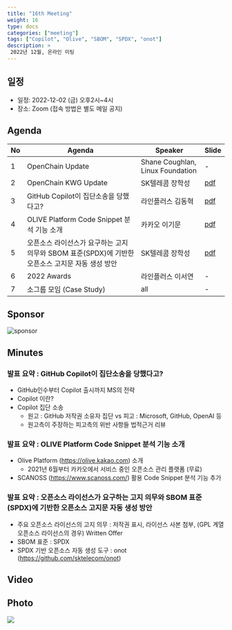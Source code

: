 ```yaml
---
title: "16th Meeting"
weight: 16
type: docs
categories: ["meeting"]
tags: ["Copilot", "Olive", "SBOM", "SPDX", "onot"]
description: >
 2022년 12월, 온라인 미팅
---
```


## 일정

* 일정: 2022-12-02 (금) 오후2시~4시
* 장소: Zoom (접속 방법은 별도 메일 공지)

## Agenda
| No | Agenda           | Speaker | Slide |
|----|-----------------|------|------|
| 1  | OpenChain Update  | 	Shane Coughlan, Linux Foundation | - |
| 2  | OpenChain KWG Update | SK텔레콤 장학성 | [pdf](OpenChain_Korea_update_20221202.pdf) |
| 3  | GitHub Copilot이 집단소송을 당했다고? | 라인플러스 김동혁 | [pdf](221202-Copilot_lineplus.pdf) |
| 4  | OLIVE Platform Code Snippet 분석 기능 소개 | 카카오 이기문 | [pdf](OLIVE_Code_Snippet_feature.pdf) |
| 5  | 오픈소스 라이선스가 요구하는 고지 의무와 SBOM 표준(SPDX)에 기반한 오픈소스 고지문 자동 생성 방안 | SK텔레콤 장학성 | [pdf](oss_notice_sbom_spdx_onot_20221202_haksung.pdf) |
| 6  | 2022 Awards | 라인플러스 이서연 | - |
| 7  | 소그룹 모임 (Case Study) | all | - |


## Sponsor
![sponsor](./sponsor.png)


## Minutes

### 발표 요약 : GitHub Copilot이 집단소송을 당했다고?
- GitHub인수부터 Copilot 출시까지 MS의 전략
- Copilot 이란?
- Copilot 집단 소송
  - 원고 : GitHub 저작권 소유자 집단 vs 피고 : Microsoft, GitHub, OpenAI 등
  - 원고측이 주장하는 피고측의 위반 사항들 법적근거 리뷰

### 발표 요약 : OLIVE Platform Code Snippet 분석 기능 소개
- Olive Platform (https://olive.kakao.com) 소개
  - 2021년 6월부터 카카오에서 서비스 중인 오픈소스 관리 플랫폼 (무료)
- SCANOSS (https://www.scanoss.com/) 활용 Code Snippet 분석 기능 추가

### 발표 요약 : 오픈소스 라이선스가 요구하는 고지 의무와 SBOM 표준(SPDX)에 기반한 오픈소스 고지문 자동 생성 방안
- 주요 오픈소스 라이선스의 고지 의무 : 저작권 표시, 라이선스 사본 첨부, (GPL 계열 오픈소스 라이선스의 경우) Written Offer
- SBOM 표준 : SPDX
- SPDX 기반 오픈소스 자동 생성 도구 : onot (https://github.com/sktelecom/onot)

## Video



## Photo
![](16th_meeting.png)


